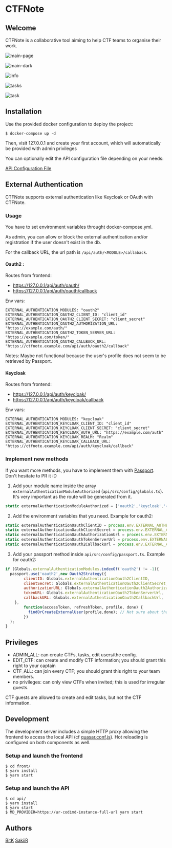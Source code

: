 # CTFNote

## Welcome

CTFNote is a collaborative tool aiming to help CTF teams to organise their work.

![main-page](./screenshots/main-page.png)

![main-dark](./screenshots/main-dark.png)

![info](./screenshots/info.png)

![tasks](./screenshots/tasks.png)

![task](./screenshots/task.png)

## Installation

Use the provided docker configuration to deploy the project:

```shell
$ docker-compose up -d
```

Then, visit 127.0.0.1 and create your first account, which will automatically be provided with admin privileges

You can optionally edit the API configuration file depending on your needs:

[API Configuration File](./api/src/config/globals.ts)

## External Authentication

CTFNote supports external authentication like Keycloak or OAuth with CTFNote.

### Usage

You have to set environment variables throught docker-compose.yml.

As admin, you can allow or block the external authentication and/or registration if the user doesn't exist in the db.

For the callback URL, the url path is `/api/auth/<MODULE>/callaback`.

#### Oauth2 :

Routes from frontend:
- https://127.0.0.1/api/auth/oauth/
- https://127.0.0.1/api/auth/oauth/callback

Env vars:
```
EXTERNAL_AUTHENTICATION_MODULES: "oauth2"
EXTERNAL_AUTHENTICATION_OAUTH2_CLIENT_ID: "client_id"
EXTERNAL_AUTHENTICATION_OAUTH2_CLIENT_SECRET: "client_secret"
EXTERNAL_AUTHENTICATION_OAUTH2_AUTHORIZATION_URL: "https://example.com/auth/"
EXTERNAL_AUTHENTICATION_OAUTH2_TOKEN_SERVER_URL: "https://example.com/token/"
EXTERNAL_AUTHENTICATION_OAUTH2_CALLBACK_URL: "https://ctfnote.example.com/api/auth/oauth2/callback"
```

Notes: Maybe not functional because the user's profile does not seem to be retrieved by Passport. 

#### Keycloak

Routes from frontend:
- https://127.0.0.1/api/auth/keycloak/
- https://127.0.0.1/api/auth/keycloak/callback

Env vars:
```
EXTERNAL_AUTHENTICATION_MODULES: "keycloak"
EXTERNAL_AUTHENTICATION_KEYCLOAK_CLIENT_ID: "client_id"
EXTERNAL_AUTHENTICATION_KEYCLOAK_CLIENT_SECRET: "client_secret"
EXTERNAL_AUTHENTICATION_KEYCLOAK_AUTH_URL: "https://example.com/auth"
EXTERNAL_AUTHENTICATION_KEYCLOAK_REALM: "Realm"
EXTERNAL_AUTHENTICATION_KEYCLOAK_CALLBACK_URL: "https://ctfnote.example.com/api/auth/keycloak/callback"
```

### Implement new methods

If you want more methods, you have to implement them with [Passport](http://www.passportjs.org/).
Don't hesitate to PR it :D

1. Add your module name inside the array `externalAuthenticationModuleAuthorized` (`api/src/config/globals.ts`). It's very important as the route will be generated from it. 

```javascript
static externalAuthenticationModuleAuthorized = ['oauth2','keycloak','<your_module>'];
```

2. Add the environment variables that you need. Example for oauth2:

```javascript
static externalAuthenticationOauthClientID = process.env.EXTERNAL_AUTHENTICATION_OAUTH_CLIENT_ID || "";
static externalAuthenticationOauthClientSecret = process.env.EXTERNAL_AUTHENTICATION_OAUTH_CLIENT_SECRET || "";
static externalAuthenticationOauthAuthorizationUrl = process.env.EXTERNAL_AUTHENTICATION_OAUTH_AUTHORIZATION_URL || "";
static externalAuthenticationOauthTokenServerUrl = process.env.EXTERNAL_AUTHENTICATION_OAUTH_TOKEN_SERVER_URL || "";
static externalAuthenticationOauth2CallbackUrl = process.env.EXTERNAL_AUTHENTICATION_OAUTH2_CALLBACK_URL || "";
```

3. Add your passport method inside `api/src/config/passport.ts`. Example for oauth2:
```javascript
if (Globals.externalAuthenticationModules.indexOf('oauth2') != -1){
  passport.use('oauth2',new Oauth2Strategy({
  		clientID: Globals.externalAuthenticationOauth2ClientID,
  		clientSecret: Globals.externalAuthenticationOauth2ClientSecret,
  		authorizationURL: Globals.externalAuthenticationOauth2AuthorizationUrl,
  		tokenURL: Globals.externalAuthenticationOauth2TokenServerUrl,
  		callbackURL: Globals.externalAuthenticationOauth2CallbackUrl,
  	},
    	function(accessToken, refreshToken, profile, done) {
  		  findOrCreateExternalUser(profile,done); // Not sure about that because profile maybe empty :/
    	})
  );
}
```

## Privileges

* ADMIN_ALL: can create CTFs, tasks, edit users/the config. 
* EDIT_CTF: can create and modify CTF information; you should grant this right to
  your captain
* CTF_ALL: can join every CTF; you should grant this right to your team members.
* no privileges: can only view CTFs when invited; this is used for irregular guests.

CTF guests are allowed to create and edit tasks, but not the CTF information. 

## Development

The development server includes a simple HTTP proxy allowing the frontend to access the local API (cf [quasar.conf.js](front/quasar.conf.js)).
Hot reloading is configured on both components as well.

### Setup and launch the frontend

```shell
$ cd front/
$ yarn install
$ yarn start
```

### Setup and launch the API

```shell
$ cd api/
$ yarn install
$ yarn start
$ MD_PROVIDER=https://ur-codimd-instance-full-url yarn start
```

## Authors

[BitK](https://twitter.com/bitk_)
[SakiiR](https://twitter.com/sakiirsecurity/)

